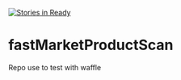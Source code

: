 [![Stories in Ready](https://badge.waffle.io/TheCatCoders/fastMarketProductScan.png?label=ready&title=Ready)](https://waffle.io/TheCatCoders/fastMarketProductScan?utm_source=badge)
# fastMarketProductScan
Repo use to test with waffle

